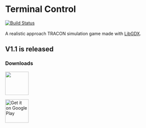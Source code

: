 # Terminal Control
[![Build Status](https://travis-ci.org/Bombbird2001/Terminal-Control.svg?branch=master)](https://travis-ci.org/Bombbird2001/Terminal-Control)
\
\
A realistic approach TRACON simulation game made with [LibGDX](https://libgdx.badlogicgames.com/).

## V1.1 is released

### Downloads

<a href="https://bombbird2001.itch.io/terminal-control"><img src="https://i.imgur.com/sk26hTV.png" width="auto" height="75"></a>

<a href='https://play.google.com/store/apps/details?id=com.bombbird.terminalcontrollite&pcampaignid=MKT-Other-global-all-co-prtnr-py-PartBadge-Mar2515-1'><img alt='Get it on Google Play' src='https://i.imgur.com/8dF6l81.png' width="auto" height="75"></a>
